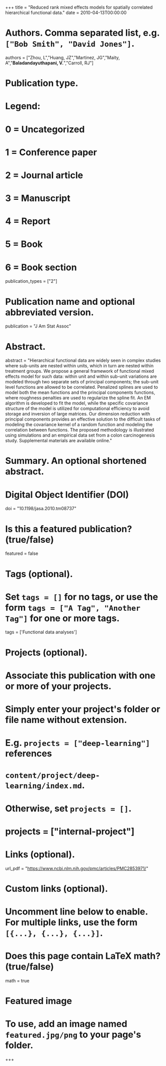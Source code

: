 +++
title = "Reduced rank mixed effects models for spatially correlated hierarchical functional data."
date = 2010-04-13T00:00:00

# Authors. Comma separated list, e.g. `["Bob Smith", "David Jones"]`.
authors = ["Zhou, L","Huang, JZ","Martinez, JG","Maity, A","**Baladandayuthapani, V.**","Carroll, RJ"]


# Publication type.
# Legend:
# 0 = Uncategorized
# 1 = Conference paper
# 2 = Journal article
# 3 = Manuscript
# 4 = Report
# 5 = Book
# 6 = Book section
publication_types = ["2"]

# Publication name and optional abbreviated version.
publication = "J Am Stat Assoc"

# Abstract.
abstract = "Hierarchical functional data are widely seen in complex studies where sub-units are nested within units, which in turn are nested within treatment groups. We propose a general framework of functional mixed effects model for such data: within unit and within sub-unit variations are modeled through two separate sets of principal components; the sub-unit level functions are allowed to be correlated. Penalized splines are used to model both the mean functions and the principal components functions, where roughness penalties are used to regularize the spline fit. An EM algorithm is developed to fit the model, while the specific covariance structure of the model is utilized for computational efficiency to avoid storage and inversion of large matrices. Our dimension reduction with principal components provides an effective solution to the difficult tasks of modeling the covariance kernel of a random function and modeling the correlation between functions. The proposed methodology is illustrated using simulations and an empirical data set from a colon carcinogenesis study. Supplemental materials are available online."

# Summary. An optional shortened abstract.

# Digital Object Identifier (DOI)
doi = "10.1198/jasa.2010.tm08737"

# Is this a featured publication? (true/false)
featured = false

# Tags (optional).
#   Set `tags = []` for no tags, or use the form `tags = ["A Tag", "Another Tag"]` for one or more tags.
tags = ['Functional data analyses']

# Projects (optional).
#   Associate this publication with one or more of your projects.
#   Simply enter your project's folder or file name without extension.
#   E.g. `projects = ["deep-learning"]` references 
#   `content/project/deep-learning/index.md`.
#   Otherwise, set `projects = []`.
# projects = ["internal-project"]

# Links (optional).
 url_pdf = "https://www.ncbi.nlm.nih.gov/pmc/articles/PMC2853971/"




# Custom links (optional).
#   Uncomment line below to enable. For multiple links, use the form `[{...}, {...}, {...}]`.

# Does this page contain LaTeX math? (true/false)
math = true

# Featured image
# To use, add an image named `featured.jpg/png` to your page's folder. 
+++

